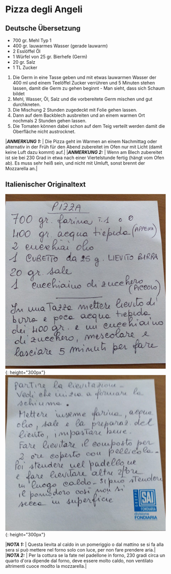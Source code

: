 # Pizza degli Angeli

## Deutsche Übersetzung

* 700 gr. Mehl Typ 1
* 400 gr. lauwarmes Wasser (gerade lauwarm)
* 2 Esslöffel Öl
* 1 Würfel von 25 gr. Bierhefe (Germ)
* 20 gr. Salz
* 1 TL Zucker

1. Die Germ in eine Tasse geben und mit etwas lauwarmen Wasser der 400 ml und einem Teelöffel Zucker verrühren und 5 Minuten stehen lassen, damit die Germ zu gehen beginnt - Man sieht, dass sich Schaum bildet
2. Mehl, Wasser, Öl, Salz und die vorbereitete Germ mischen und gut durchkneten.
3. Die Mischung 2 Stunden zugedeckt mit Folie gehen lassen.
4. Dann auf dem Backblech ausbreiten und an einem warmen Ort nochmals 2 Stunden gehen lassen.
5. Die Tomaten können dabei schon auf dem Teig verteilt werden damit die Oberfläche nicht austrocknet. 

|**_ANMERKUNG&nbsp;1:_** | Die Pizza geht im Warmen an einem Nachmittag oder alternativ in der Früh für den Abend zubereitet im Ofen nur mit Licht (damit keine Luft dazu kommt) auf.|
|**_ANMERKUNG&nbsp;2:_** | Wenn am Blech zubereitet ist sie bei 230 Grad in etwa nach einer Viertelstunde fertig (hängt vom Ofen ab). Es muss sehr heiß sein, und nicht mit Umluft, sonst brennt der Mozzarella an.|

## Italienischer Originaltext

![](../../images/PizzaMara1_1.jpeg "Logbucheintrag 1 von 2"){: height="300px"}
![](../../images/PizzaMara1_2.jpeg "Logbucheintrag 2 von 2"){: height="300px"}

|**_NOTA&nbsp;1:_** | Questa lievita al caldo in un pomeriggio o dal mattino se si fa alla sera si può mettere nel forno solo con luce, per non fare prendere aria.|
|**_NOTA&nbsp;2:_** | Per la cottura se la fate nel padellone in forno, 230 gradi circa un quarto d'ora dipende dal forno, deve essere molto caldo, non ventilato altrimenti cuoce modlto la mozzarella.|

